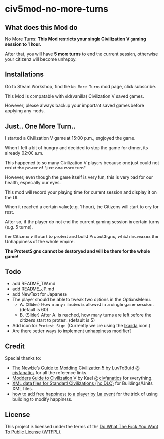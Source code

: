 # civ5mod-no-more-turns

## What does this Mod do

No More Turns: **This Mod restricts your single Civilization V gaming session to 1 hour.**

After that, you will have **5 more turns** to end the current session, otherwise your citizenz will become unhappy.


## Installations

Go to Steam Workshop, find the `No More Turns` mod page, click subscribe.

This Mod is compatable with old(vanilla) Civilization V saved games.

However, please always backup your important saved games before applying any mods.


## Just.. One More Turn..

I started a Civilization V game at 15:00 p.m., engjoyed the game.

When I felt a bit of hungry and decided to stop the game for dinner, its already 02:00 a.m.

This happened to so many Civilization V players because one just could not resist the power of "just one more turn".


However, even though the game itself is very fun, this is very bad for our health, especially our eyes.

This mod will record your playing time for current session and display it on the UI.

When it reached a certain value(e.g. 1 hour), the Citizens will start to cry for rest.

After so, if the player do not end the current gaming session in certain turns (e.g. 5 turns),

the Citizens will start to protest and build ProtestSigns, which increases the Unhappiness of the whole empire.

**The ProtestSigns cannot be destoryed and will be there for the whole game!**



## Todo

- add README_TW.md
- add README_JP.md
- add NewText for Japanese
- The player should be able to tweak two options in the OptionsMenu.
  - A. (Slider) How many minutes is allowed in a single game session. (default is 60)
  - B. (Slider) After A. is reached, how many turns are left before the citizens start to protest. (default is 5)
- Add icon for `Protest Sign`. (Currently we are using the [Ikanda](http://civilization.wikia.com/wiki/Ikanda_(Civ5)) icon.)
- Are there better ways to implement unhappiness modifier?


## Credit

Special thanks to:

- [The Newbie’s Guide to Modding Civilization 5](http://forums.civfanatics.com/showthread.php?t=493900) by LuvToBuild @ [civfanatics](http://forums.civfanatics.com/) for all the reference links.
- [Modders Guide to Civilization V](http://forums.civfanatics.com/showthread.php?t=385009) by Kael @ [civfanatics](http://forums.civfanatics.com/) for everything.
- [XML data files for Standard Civilizations (inc DLC)](http://forums.civfanatics.com/showthread.php?t=490901) for Buildings/Units XML files.
- [how to add free happiness to a player by lua event](http://forums.civfanatics.com/showthread.php?t=429585) for the trick of using building to modify happiness.

## License

This project is licensed under the terms of the [Do What The Fuck You Want To Public License (WTFPL)](http://www.wtfpl.net/about/).
